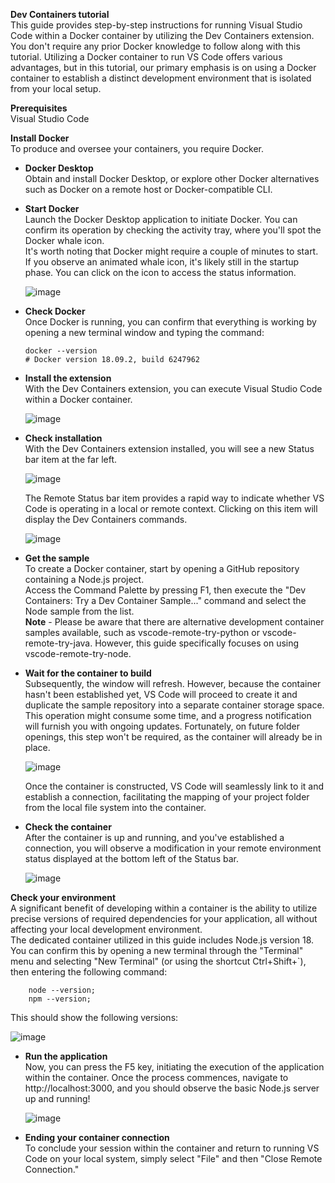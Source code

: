 **Dev Containers tutorial** <br>
This guide provides step-by-step instructions for running Visual Studio Code within a Docker container by utilizing the Dev Containers extension. You don't require any prior Docker knowledge to follow along with this tutorial.
Utilizing a Docker container to run VS Code offers various advantages, but in this tutorial, our primary emphasis is on using a Docker container to establish a distinct development environment that is isolated from your local setup.

**Prerequisites** <br>
   Visual Studio Code

**Install Docker** <br>
   To produce and oversee your containers, you require Docker.

- **Docker Desktop** <br>
   Obtain and install Docker Desktop, or explore other Docker alternatives such as Docker on a remote host or Docker-compatible CLI.
  
- **Start Docker** <br>
   Launch the Docker Desktop application to initiate Docker. You can confirm its operation by checking the activity tray, where you'll 
   spot the Docker whale icon. <br>
   It's worth noting that Docker might require a couple of minutes to start.
   If you observe an animated whale icon, it's likely still in the startup phase. You can click on the icon to access the status 
   information.
  
   ![image](https://github.com/Sruti-sahini/Python/assets/100782959/62137a1d-b712-45e1-a85e-e5f06c47052c)

- **Check Docker** <br>
    Once Docker is running, you can confirm that everything is working by opening a new terminal window and typing the command:
  
    ```
    docker --version
    # Docker version 18.09.2, build 6247962
    ```

- **Install the extension** <br>
    With the Dev Containers extension, you can execute Visual Studio Code within a Docker container.

    ![image](https://github.com/Sruti-sahini/Python/assets/100782959/cd8c7605-06c1-4af8-a3ff-f257d11674e0)

- **Check installation** <br>
    With the Dev Containers extension installed, you will see a new Status bar item at the far left.

    ![image](https://github.com/Sruti-sahini/Python/assets/100782959/8544e47d-db46-4b6d-a7e6-401a573227a8)

    The Remote Status bar item provides a rapid way to indicate whether VS Code is operating in a local or remote context. Clicking on 
    this item will display the Dev Containers commands.

    ![image](https://github.com/Sruti-sahini/Python/assets/100782959/61a0fd91-e377-4bca-8bb0-2d9c8d53414f)

- **Get the sample** <br>
    To create a Docker container, start by opening a GitHub repository containing a Node.js project. <br>
    Access the Command Palette by pressing F1, then execute the "Dev Containers: Try a Dev Container Sample..." command and select the 
    Node sample from the list. <br>
    **Note** - Please be aware that there are alternative development container samples available, such as vscode-remote-try-python or 
    vscode-   remote-try-java. However, this guide specifically focuses on using vscode-remote-try-node.

- **Wait for the container to build** <br>
    Subsequently, the window will refresh. However, because the container hasn't been established yet, VS Code will proceed to create it 
    and duplicate the sample repository into a separate container storage space. This operation might consume some time, and a progress 
    notification will furnish you with ongoing updates. Fortunately, on future folder openings, this step won't be required, as the 
    container will already be in place.

    ![image](https://github.com/Sruti-sahini/Python/assets/100782959/a1926f54-5c02-4397-9888-09a24b864435)

    Once the container is constructed, VS Code will seamlessly link to it and establish a connection, facilitating the mapping of your 
    project folder from the local file system into the container.

- **Check the container** <br>
    After the container is up and running, and you've established a connection, you will observe a modification in your remote 
    environment status displayed at the bottom left of the Status bar.

    ![image](https://github.com/Sruti-sahini/Python/assets/100782959/5925a4a0-0571-4005-a946-36cd58664e8a)

**Check your environment** <br>
    A significant benefit of developing within a container is the ability to utilize precise versions of required dependencies for your 
    application, all without affecting your local development environment. <br>
    The dedicated container utilized in this guide includes Node.js version 18. You can confirm this by opening a new terminal through 
    the "Terminal" menu and selecting "New Terminal" (or using the shortcut Ctrl+Shift+`), then entering the following command: <br>
```    
    node --version; 
    npm --version;
```

This should show the following versions:

![image](https://github.com/Sruti-sahini/Python/assets/100782959/b7554227-74c1-45fc-9f8b-568bfdde90de)

- **Run the application** <br>
    Now, you can press the F5 key, initiating the execution of the application within the container. Once the process commences, navigate 
    to http://localhost:3000, and you should observe the basic Node.js server up and running!

    ![image](https://github.com/Sruti-sahini/Python/assets/100782959/20f18696-eebf-4fae-9f1e-38377cabe107)

 - **Ending your container connection** <br>
    To conclude your session within the container and return to running VS Code on your local system, simply select "File" and then 
    "Close Remote Connection."


